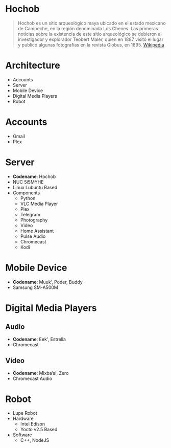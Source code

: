 # Hochob

> Hochob es un sitio arqueológico maya ubicado en el estado mexicano de Campeche, en la región denominada Los Chenes. Las primeras noticias sobre la existencia de este sitio arqueológico se debieron al investigador y explorador Teobert Maler, quien en 1887 visitó el lugar y publicó algunas fotografías en la revista Globus, en 1895. [Wikipedia](https://es.wikipedia.org/wiki/Hochob)

# Architecture

- Accounts
- Server
- Mobile Device
- Digital Media Players
- Robot

# Accounts

- Gmail
- Plex

# Server

- __Codename__: Hochob
- NUC 5i5MYHE 
- Linux Lubuntu Based
- Components
  - Python
  - VLC Media Player
  - Plex
  - Telegram
  - Photography
  - Video
  - Home Assistant
  - Pulse Audio
  - Chromecast
  - Kodi

# Mobile Device

- __Codename__:  Muuk’, Poder, Buddy
- Samsung SM-A500M

# Digital Media Players

## Audio
- __Codename__: Eek', Estrella
- Chromecast

## Video

- __Codename__:  Mixba’al, Zero
- Chromecast Audio

# Robot

- Lupe Robot
- Hardware
  - Intel Edison
  - Yocto v2.5 Based
- Software
  - C++, NodeJS
